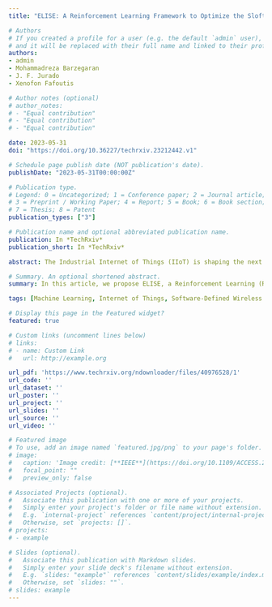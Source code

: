 ```yaml
---
title: "ELISE: A Reinforcement Learning Framework to Optimize the Sloftframe Size of the TSCH Protocol in IoT Networks"

# Authors
# If you created a profile for a user (e.g. the default `admin` user), write the username (folder name) here 
# and it will be replaced with their full name and linked to their profile.
authors:
- admin
- Mohammadreza Barzegaran
- J. F. Jurado
- Xenofon Fafoutis

# Author notes (optional)
# author_notes:
# - "Equal contribution"
# - "Equal contribution"
# - "Equal contribution"

date: 2023-05-31
doi: "https://doi.org/10.36227/techrxiv.23212442.v1"

# Schedule page publish date (NOT publication's date).
publishDate: "2023-05-31T00:00:00Z"

# Publication type.
# Legend: 0 = Uncategorized; 1 = Conference paper; 2 = Journal article;
# 3 = Preprint / Working Paper; 4 = Report; 5 = Book; 6 = Book section;
# 7 = Thesis; 8 = Patent
publication_types: ["3"]

# Publication name and optional abbreviated publication name.
publication: In *TechRxiv*
publication_short: In *TechRxiv*

abstract: The Industrial Internet of Things (IIoT) is shaping the next generation of cyber-physical systems to improve the future industry for smart cities. It has created novel and essential applications that require specific network performance to enhance the quality of services. Since network performance requirements are application-oriented, it is of paramount importance to provide tailored solutions that seamlessly manage the network resources and orchestrate the network to satisfy user requirements. In this article, we propose ELISE, a Reinforcement Learning (RL) framework to optimize the slotframe size of the Time Slotted Channel Hopping (TSCH) protocol in IIoT networks while considering the user requirements. We primarily address the problem of designing a framework that self-adapts to the optimal slotframe length that best suits the user’s requirements. The framework takes care of all functionalities involved in the correct functioning of the network, while the RL agent instructs the framework with a set of actions to determine the optimal slotframe size each time the user requirements change. We evaluate the performance of ELISE through extensive analysis based on simulations and experimental evaluations on a testbed to demonstrate the efficiency of the proposed approach in adapting network resources at runtime to satisfy user requirements.

# Summary. An optional shortened abstract.
summary: In this article, we propose ELISE, a Reinforcement Learning (RL) framework to optimize the slotframe size of the Time Slotted Channel Hopping (TSCH) protocol in IIoT networks while considering the user requirements.

tags: [Machine Learning, Internet of Things, Software-Defined Wireless Sensor Networks, Wireless Sensor Networks]

# Display this page in the Featured widget?
featured: true

# Custom links (uncomment lines below)
# links:
# - name: Custom Link
#   url: http://example.org

url_pdf: 'https://www.techrxiv.org/ndownloader/files/40976528/1'
url_code: ''
url_dataset: ''
url_poster: ''
url_project: ''
url_slides: ''
url_source: ''
url_video: ''

# Featured image
# To use, add an image named `featured.jpg/png` to your page's folder. 
# image:
#   caption: 'Image credit: [**IEEE**](https://doi.org/10.1109/ACCESS.2022.3153521)'
#   focal_point: ""
#   preview_only: false

# Associated Projects (optional).
#   Associate this publication with one or more of your projects.
#   Simply enter your project's folder or file name without extension.
#   E.g. `internal-project` references `content/project/internal-project/index.md`.
#   Otherwise, set `projects: []`.
# projects:
# - example

# Slides (optional).
#   Associate this publication with Markdown slides.
#   Simply enter your slide deck's filename without extension.
#   E.g. `slides: "example"` references `content/slides/example/index.md`.
#   Otherwise, set `slides: ""`.
# slides: example
---
```


<!-- {{% callout note %}}
Click the *Cite* button above to demo the feature to enable visitors to import publication metadata into their reference management software.
{{% /callout %}}

{{% callout note %}}
Create your slides in Markdown - click the *Slides* button to check out the example.
{{% /callout %}}

Supplementary notes can be added here, including [code, math, and images](https://wowchemy.com/docs/writing-markdown-latex/). -->
